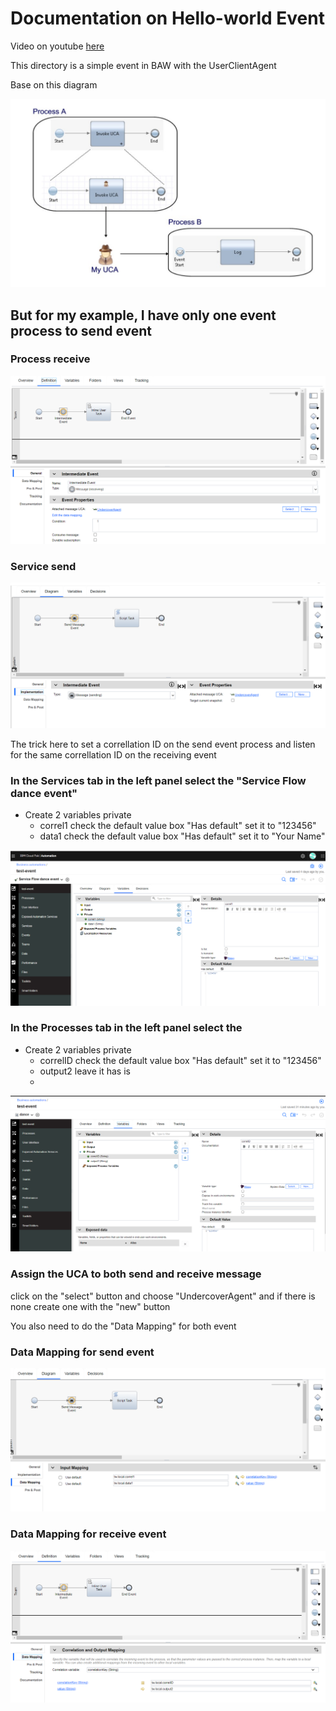 
# Documentation on Hello-world Event 

Video on youtube
[here](https://www.youtube.com/watch?v=82vjt4DT0bI)

This directory is a simple event in BAW with the UserClientAgent

Base on this diagram

![cp4ba-hello-world](../images/userclientagent.PNG)

## But for my example, I have only one event process to send event

### Process receive
![cp4ba-hello-world](../images/process-receive.PNG)

### Service send
![cp4ba-hello-world](../images/service-send-uca.PNG)

The trick here to set a correllation ID on the send event process and listen for the same correllation ID on the receiving event

### In the Services tab in the left panel select the "Service Flow dance event"

 + Create 2 variables private
    - correl1   check the default value box "Has default" set it to "123456"
    - data1     check the default value box "Has default" set it to "Your Name"

![cp4ba-hello-world](../images/event-send-variable.PNG)

### In the Processes tab in the left panel select the 
 + Create 2 variables private
    - correlID  check the default value box "Has default" set it to "123456"
    - output2   leave it has is
    - 
![cp4ba-hello-world](../images/event-receive-variable.PNG)

### Assign the UCA to both send and receive message
click on the "select" button and choose "UndercoverAgent" and if there is none create one with the "new" button

You also need to do the "Data Mapping" for both event
### Data Mapping for send event
![cp4ba-hello-world](../images/event-send-datamapping.PNG)

### Data Mapping for receive event
![cp4ba-hello-world](../images/event-receive-datamapping.PNG)
